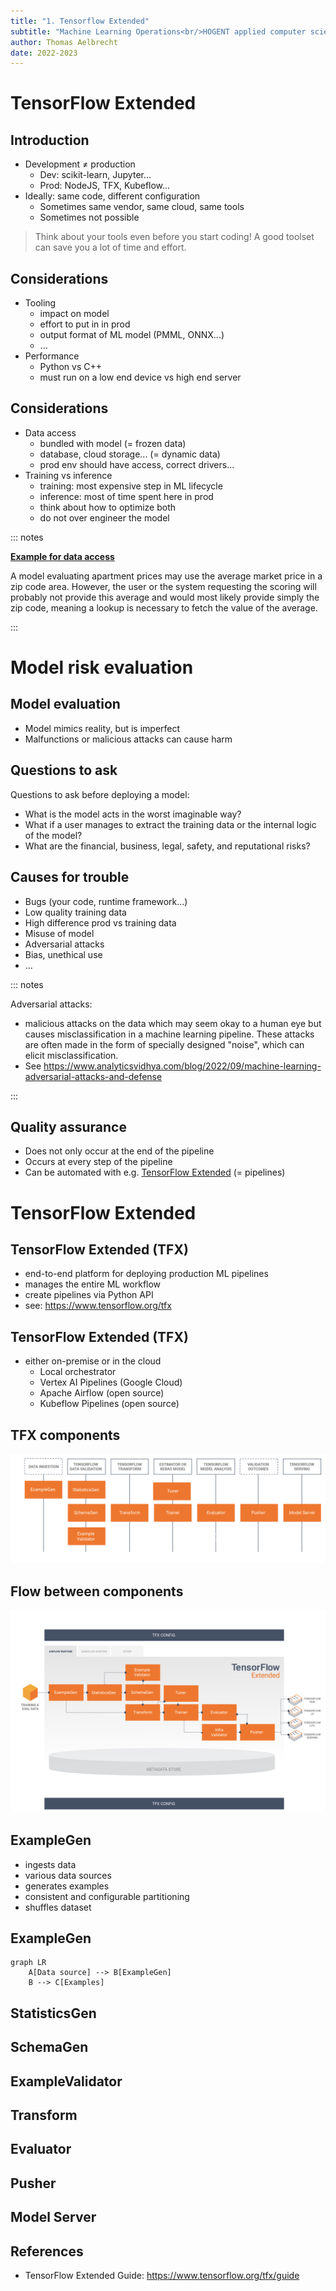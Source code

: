 ```yaml
---
title: "1. Tensorflow Extended"
subtitle: "Machine Learning Operations<br/>HOGENT applied computer science"
author: Thomas Aelbrecht
date: 2022-2023
---
```


<!--

Mogelijke inhoud:

- Intro
- Opbouw van een TFX-pipeline (ExampleGen, StatisticsGen, ...)
- Model analysis
- Model validation
- Model versioning
- Artifact, metadata store
- Services die TFX gebruiken (in de cloud?)

-->

# TensorFlow Extended

## Introduction

- Development &ne; production
  - Dev: scikit-learn, Jupyter...
  - Prod: NodeJS, TFX, Kubeflow...
- Ideally: same code, different configuration
  - Sometimes same vendor, same cloud, same tools
  - Sometimes not possible

> Think about your tools even before you start coding!
> A good toolset can save you a lot of time and effort.

## Considerations

- Tooling
  - impact on model
  - effort to put in in prod
  - output format of ML model (PMML, ONNX...)
  - ...
- Performance
  - Python vs C++
  - must run on a low end device vs high end server

## Considerations

- Data access
  - bundled with model (= frozen data)
  - database, cloud storage... (= dynamic data)
  - prod env should have access, correct drivers...
- Training vs inference
  - training: most expensive step in ML lifecycle
  - inference: most of time spent here in prod
  - think about how to optimize both
  - do not over engineer the model

::: notes

<b><u>Example for data access</u></b>

A model evaluating apartment prices may use the average market price in a zip code area.
However, the user or the system requesting the scoring will probably not provide this
average and would most likely provide simply the zip code, meaning a lookup is necessary
to fetch the value of the average.

:::

# Model risk evaluation

## Model evaluation

- Model mimics reality, but is imperfect
- Malfunctions or malicious attacks can cause harm

## Questions to ask

Questions to ask before deploying a model:

- What is the model acts in the worst imaginable way?
- What if a user manages to extract the training data or the internal logic of the model?
- What are the financial, business, legal, safety, and reputational risks?

## Causes for trouble

- Bugs (your code, runtime framework...)
- Low quality training data
- High difference prod vs training data
- Misuse of model
- Adversarial attacks
- Bias, unethical use
- ...

::: notes

Adversarial attacks:

- malicious attacks on the data which may seem okay to a human eye but causes misclassification
  in a machine learning pipeline. These attacks are often made in the form of specially designed
  "noise", which can elicit misclassification.
- See <https://www.analyticsvidhya.com/blog/2022/09/machine-learning-adversarial-attacks-and-defense>

:::

## Quality assurance

- Does not only occur at the end of the pipeline
- Occurs at every step of the pipeline
- Can be automated with e.g. [TensorFlow Extended](https://www.tensorflow.org/tfx) (= pipelines)

# TensorFlow Extended

## TensorFlow Extended (TFX)

- end-to-end platform for deploying production ML pipelines
- manages the entire ML workflow
- create pipelines via Python API
- see: <https://www.tensorflow.org/tfx>

## TensorFlow Extended (TFX)

- either on-premise or in the cloud
  - Local orchestrator
  - Vertex AI Pipelines (Google Cloud)
  - Apache Airflow (open source)
  - Kubeflow Pipelines (open source)

## TFX components

![](./assets/01-tfx-pipelines/tfx_components.png)

## Flow between components

![](./assets/01-tfx-pipelines/tfx_components_flow.png)

## ExampleGen

- ingests data
- various data sources
- generates examples
- consistent and configurable partitioning
- shuffles dataset

## ExampleGen

```mermaid
graph LR
    A[Data source] --> B[ExampleGen]
    B --> C[Examples]
```

## StatisticsGen

## SchemaGen

## ExampleValidator

## Transform

## Evaluator

## Pusher

## Model Server


## References

- TensorFlow Extended Guide: <https://www.tensorflow.org/tfx/guide>
